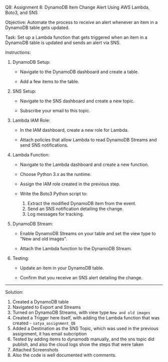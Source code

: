 Q8: Assignment 8: DynamoDB Item Change Alert Using AWS Lambda, Boto3, and SNS

Objective: Automate the process to receive an alert whenever an item in a DynamoDB table gets updated.

Task: Set up a Lambda function that gets triggered when an item in a DynamoDB table is updated and sends an alert via SNS.

Instructions:

1. DynamoDB Setup:

   - Navigate to the DynamoDB dashboard and create a table.

   - Add a few items to the table.

2. SNS Setup:

   - Navigate to the SNS dashboard and create a new topic.

   - Subscribe your email to this topic.

3. Lambda IAM Role:

   - In the IAM dashboard, create a new role for Lambda.

   - Attach policies that allow Lambda to read DynamoDB Streams and send SNS notifications.

4. Lambda Function:

   - Navigate to the Lambda dashboard and create a new function.

   - Choose Python 3.x as the runtime.

   - Assign the IAM role created in the previous step.

   - Write the Boto3 Python script to:

     1. Extract the modified DynamoDB item from the event.
     2. Send an SNS notification detailing the change.
     3. Log messages for tracking.

5. DynamoDB Stream:

   - Enable DynamoDB Streams on your table and set the view type to "New and old images".

   - Attach the Lambda function to the DynamoDB Stream.

6. Testing:

   - Update an item in your DynamoDB table.

   - Confirm that you receive an SNS alert detailing the change.
  
----------------------------------------------------------------------------------------------------------------------------------------------------------------------
Solution:

1. Created a DynamoDB table
2. Navigated to Export and Streams
3. Turned on DynamoDB Streams, with view type `New and old images`
4. Created a Trigger here itself, with adding the Lambda function that was created - `satya_assignment_Q8`
5. Added a Destination as the SNS Topic, which was used in the previous assignment, it has email subcription
6. Tested by adding items to dynamodb manually, and the sns topic did publish, and also the cloud logs show the steps that were taken
7. Attached Screenshots
8. Also the code is well documented with comments.
